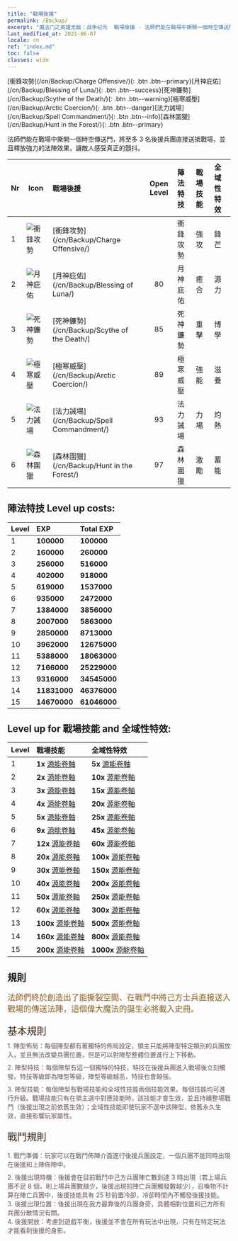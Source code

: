 ```yaml
---
title: "戰場後援"
permalink: /Backup/
excerpt: "魔法门之英雄无敌：战争纪元  戰場後援 - 法師們能在戰場中撕開一個時空傳送門，將至多 3 名後援兵團直接送抵戰場，並且釋放強力的法陣效果，讓敵人感受真正的顫抖。"
last_modified_at: 2021-06-07
locale: cn
ref: "index.md"
toc: false
classes: wide
---
```


  [衝鋒攻勢](/cn/Backup/Charge Offensive/){: .btn .btn--primary}[月神庇佑](/cn/Backup/Blessing of Luna/){: .btn .btn--success}[死神鐮勢](/cn/Backup/Scythe of the Death/){: .btn .btn--warning}[極寒威壓](/cn/Backup/Arctic Coercion/){: .btn .btn--danger}[法力誡場](/cn/Backup/Spell Commandment/){: .btn .btn--info}[森林圍獵](/cn/Backup/Hunt in the Forest/){: .btn .btn--primary}

  法師們能在戰場中撕開一個時空傳送門，將至多 3 名後援兵團直接送抵戰場，並且釋放強力的法陣效果，讓敵人感受真正的顫抖。

  |  Nr  | Icon | 戰場後援 | Open Level | 陣法特技 | 戰場技能 | 全域性特效 |
  |:-----|------|:---------------|:----------:|:--------------|:--------------|:-------------|
  | 1  | ![衝鋒攻勢](/images/b/backupIcon_1.png) | [衝鋒攻勢](/cn/Backup/Charge Offensive/) |  | 衝鋒攻勢 | 強攻 | 鋒芒 |
  | 2  | ![月神庇佑](/images/b/backupIcon_2.png) | [月神庇佑](/cn/Backup/Blessing of Luna/) | 80 | 月神庇佑 | 癒合 | 源力 |
  | 3  | ![死神鐮勢](/images/b/backupIcon_3.png) | [死神鐮勢](/cn/Backup/Scythe of the Death/) | 85 | 死神鐮勢 | 重擊 | 博學 |
  | 4  | ![極寒威壓](/images/b/backupIcon_4.png) | [極寒威壓](/cn/Backup/Arctic Coercion/) | 89 | 極寒威壓 | 強能 | 滋養 |
  | 5  | ![法力誡場](/images/b/backupIcon_6.png) | [法力誡場](/cn/Backup/Spell Commandment/) | 93 | 法力誡場 | 力場 | 灼熱 |
  | 6  | ![森林圍獵](/images/b/backupIcon_5.png) | [森林圍獵](/cn/Backup/Hunt in the Forest/) | 97 | 森林圍獵 | 激勵 | 蓄能 |


## 陣法特技 Level up costs:

  |  Level  | EXP | Total EXP | 
  |:-----|:----|:----------| 
  | 1 | **100000** | **100000** | 
  | 2 | **160000** | **260000** | 
  | 3 | **256000** | **516000** | 
  | 4 | **402000** | **918000** | 
  | 5 | **619000** | **1537000** | 
  | 6 | **935000** | **2472000** | 
  | 7 | **1384000** | **3856000** | 
  | 8 | **2007000** | **5863000** | 
  | 9 | **2850000** | **8713000** | 
  | 10 | **3962000** | **12675000** | 
  | 11 | **5388000** | **18063000** | 
  | 12 | **7166000** | **25229000** | 
  | 13 | **9316000** | **34545000** | 
  | 14 | **11831000** | **46376000** | 
  | 15 | **14670000** | **61046000** | 


## Level up for 戰場技能 and 全域性特效:

  |  Level  | 戰場技能 | 全域性特效 | 
  |:-----|:----|:----------| 
  | 1 | **1x** [源能卷軸](/cn/Items/con_830/) | **5x** [源能卷軸](/cn/Items/con_830/) | 
  | 2 | **2x** [源能卷軸](/cn/Items/con_830/) | **10x** [源能卷軸](/cn/Items/con_830/) | 
  | 3 | **3x** [源能卷軸](/cn/Items/con_830/) | **15x** [源能卷軸](/cn/Items/con_830/) | 
  | 4 | **4x** [源能卷軸](/cn/Items/con_830/) | **20x** [源能卷軸](/cn/Items/con_830/) | 
  | 5 | **5x** [源能卷軸](/cn/Items/con_830/) | **25x** [源能卷軸](/cn/Items/con_830/) | 
  | 6 | **9x** [源能卷軸](/cn/Items/con_830/) | **45x** [源能卷軸](/cn/Items/con_830/) | 
  | 7 | **12x** [源能卷軸](/cn/Items/con_830/) | **60x** [源能卷軸](/cn/Items/con_830/) | 
  | 8 | **20x** [源能卷軸](/cn/Items/con_830/) | **100x** [源能卷軸](/cn/Items/con_830/) | 
  | 9 | **30x** [源能卷軸](/cn/Items/con_830/) | **150x** [源能卷軸](/cn/Items/con_830/) | 
  | 10 | **40x** [源能卷軸](/cn/Items/con_830/) | **200x** [源能卷軸](/cn/Items/con_830/) | 
  | 11 | **50x** [源能卷軸](/cn/Items/con_830/) | **250x** [源能卷軸](/cn/Items/con_830/) | 
  | 12 | **60x** [源能卷軸](/cn/Items/con_830/) | **300x** [源能卷軸](/cn/Items/con_830/) | 
  | 13 | **100x** [源能卷軸](/cn/Items/con_830/) | **500x** [源能卷軸](/cn/Items/con_830/) | 
  | 14 | **160x** [源能卷軸](/cn/Items/con_830/) | **800x** [源能卷軸](/cn/Items/con_830/) | 
  | 15 | **200x** [源能卷軸](/cn/Items/con_830/) | **1000x** [源能卷軸](/cn/Items/con_830/) | 


## 規則

  <span style="color: #8a5c1d;font-size:18px">法師們終於創造出了能撕裂空間、在戰鬥中將己方士兵直接送入戰場的傳送法陣，這個偉大魔法的誕生必將載入史冊。</span><br/><span style="color: #ffffff">　</span><br/><span style="color: #3c2a1e;font-size:22px">基本規則</span><br/><span style="color: #ffffff;font-size:6px">　</span><br/><span style="color: #645252">1. 陣型佈局：每個陣型都有著獨特的佈局設定，領主只能將陣型特定類別的兵團放入，並且無法改變兵團位置，但是可以對陣型整體位置進行上下移動。</span><br/><span style="color: #ffffff;font-size:6px">　</span><br/><span style="color: #645252">2. 陣型特技：每個陣型有這一個獨特的特技，特技在後援兵團進入戰場後立刻觸發。特技等級即為陣型等級，陣型等級越高，特技也會越強。</span><br/><span style="color: #ffffff;font-size:6px">　</span><br/><span style="color: #645252">3. 陣型技能：每個陣型有戰場技能和全域性技能兩個技能效果。每個技能均可進行升級。戰場技能只有在領主選中對應技能時，該技能才會生效，並且持續整場戰鬥（後援出現之前依舊生效）；全域性技能即使玩家不選中該陣型，依舊永久生效，直接影響玩家屬性。</span><br/><span style="color: #ffffff">　</span><br/><span style="color: #3c2a1e;font-size:22px">戰鬥規則</span><br/><span style="color: #ffffff;font-size:6px">　</span><br/><span style="color: #ffffff;font-size:6px">　</span><br/><span style="color: #645252">1. 戰鬥準備：玩家可以在戰鬥佈陣介面進行後援兵團設定，一個兵團不能同時出現在後援和上陣佈陣中。</span><br/><span style="color: #ffffff;font-size:6px">　</span><br/><span style="color: #645252">2. 後援出現時機：後援會在目前戰鬥中己方兵團陣亡數到達 3 時出現（若上場兵團不足 8 個，則上場兵團數越少，後援出現的陣亡兵團觸發數越少），召喚物不計算在陣亡兵團中，後援技能具有 25 秒前置冷卻，冷卻時間內不觸發後援技能。</span><br/><span style="color: #645252">3. 後援出現位置：後援出現在我方最靠後的兵團身旁，具體相對位置和己方所有兵團分散情況有關。</span><br/><span style="color: #645252">4. 後援開放：考慮到遊戲平衡，後援並不會在所有玩法中出現，只有在特定玩法才能看到後援的身影。</span>

<br/>